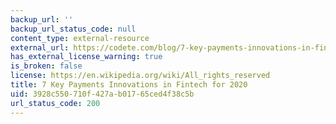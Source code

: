 ```yaml
---
backup_url: ''
backup_url_status_code: null
content_type: external-resource
external_url: https://codete.com/blog/7-key-payments-innovations-in-fintech-for-2020/
has_external_license_warning: true
is_broken: false
license: https://en.wikipedia.org/wiki/All_rights_reserved
title: 7 Key Payments Innovations in Fintech for 2020
uid: 3928c550-710f-427a-b017-65ced4f38c5b
url_status_code: 200
---
```

